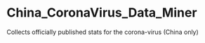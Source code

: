 # China_CoronaVirus_Data_Miner
Collects officially published stats for the corona-virus (China only)

